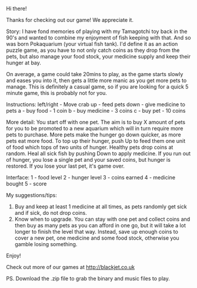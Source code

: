 Hi there!

Thanks for checking out our game! We appreciate it.

Story:
I have fond memories of playing with my Tamagotchi toy back in the 90's and wanted to combine my enjoyment of fish keeping with that. And so was born Pokaquarium (your virtual fish tank). 
I'd define it as an action puzzle game, as you have to not only catch coins as they drop from the pets, but also manage your food stock, your medicine supply and keep their hunger at bay.

On average, a game could take 20mins to play, as the game starts slowly and eases you into it, then gets a little more manic as you get more pets to manage. 
This is definitely a casual game, so if you are looking for a quick 5 minute game, this is probably not for you.

Instructions:
left/right - Move crab
up - feed pets
down - give medicine to pets
a - buy food - 1 coin
b - buy medicine - 3 coins
c - buy pet - 10 coins

More detail:
You start off with one pet. The aim is to buy X amount of pets for you to be promoted to a new aquarium which will in turn require more pets to purchase.
More pets make the hunger go down quicker, as more pets eat more food.
To top up their hunger, push Up to feed them one unit of food which tops of two units of hunger.
Healthy pets drop coins at random. 
Heal all sick fish by pushing Down to apply medicine.
If you run out of hunger, you lose a single pet and your saved coins, but hunger is restored. If you lose your last pet, it's game over.

Interface:
1 - food level
2 - hunger level
3 - coins earned
4 - medicine bought
5 - score

My suggestions/tips:
1. Buy and keep at least 1 medicine at all times, as pets randomly get sick and if sick, do not drop coins.
2. Know when to upgrade. You can stay with one pet and collect coins and then buy as many pets as you can afford in one go, but it will take a lot longer to finish the level that way. 
Instead, save up enough coins to cover a new pet, one medicine and some food stock, otherwise you gamble losing something.

Enjoy!

Check out more of our games at http://blackjet.co.uk

PS. Download the .zip file to grab the binary and music files to play.
